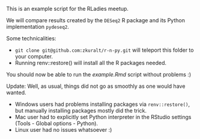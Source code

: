 This is an example script for the RLadies meetup.

We will compare results created by the `DESeq2` R package and its Python implementation `pydeseq2`.

Some technicalities:
- `git clone git@github.com:zkuralt/r-n-py.git` will teleport this folder to your computer.
- Running renv::restore() will install all the R packages needed.

You should now be able to run the *example.Rmd* script without problems :)

Update:
Well, as usual, things did not go as smoothly as one would have wanted.
- Windows users had problems installing packages via `renv::restore()`, but manually installing packages mostly did the trick.
- Mac user had to explicitly set Python interpreter in the RStudio settings (Tools - Global options - Python).
- Linux user had no issues whatsoever :)


